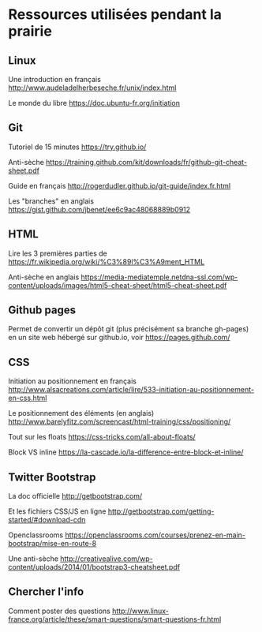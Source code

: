 # Ressources utilisées pendant la prairie

## Linux

Une introduction en français http://www.audeladelherbeseche.fr/unix/index.html

Le monde du libre https://doc.ubuntu-fr.org/initiation

## Git

Tutoriel de 15 minutes https://try.github.io/

Anti-sèche https://training.github.com/kit/downloads/fr/github-git-cheat-sheet.pdf

Guide en français http://rogerdudler.github.io/git-guide/index.fr.html

Les "branches" en anglais https://gist.github.com/jbenet/ee6c9ac48068889b0912

## HTML

Lire les 3 premières parties de https://fr.wikipedia.org/wiki/%C3%89l%C3%A9ment_HTML

Anti-sèche en anglais https://media-mediatemple.netdna-ssl.com/wp-content/uploads/images/html5-cheat-sheet/html5-cheat-sheet.pdf

## Github pages

Permet de convertir un dépôt git (plus précisément sa branche gh-pages) en un site web hébergé sur github.io, voir https://pages.github.com/

## CSS

Initiation au positionnement en français http://www.alsacreations.com/article/lire/533-initiation-au-positionnement-en-css.html

Le positionnement des éléments (en anglais) http://www.barelyfitz.com/screencast/html-training/css/positioning/

Tout sur les floats https://css-tricks.com/all-about-floats/

Block VS inline https://la-cascade.io/la-difference-entre-block-et-inline/

## Twitter Bootstrap

La doc officielle http://getbootstrap.com/

Et les fichiers CSS/JS en ligne http://getbootstrap.com/getting-started/#download-cdn

Openclassrooms https://openclassrooms.com/courses/prenez-en-main-bootstrap/mise-en-route-8

Une anti-sèche http://creativealive.com/wp-content/uploads/2014/01/bootstrap3-cheatsheet.pdf


## Chercher l'info

Comment poster des questions http://www.linux-france.org/article/these/smart-questions/smart-questions-fr.html

